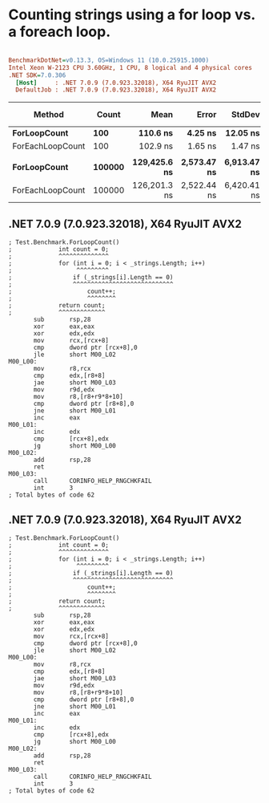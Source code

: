 # Counting strings using a for loop vs. a foreach loop.

``` ini

BenchmarkDotNet=v0.13.3, OS=Windows 11 (10.0.25915.1000)
Intel Xeon W-2123 CPU 3.60GHz, 1 CPU, 8 logical and 4 physical cores
.NET SDK=7.0.306
  [Host]     : .NET 7.0.9 (7.0.923.32018), X64 RyuJIT AVX2
  DefaultJob : .NET 7.0.9 (7.0.923.32018), X64 RyuJIT AVX2


```
|           Method |  Count |         Mean |       Error |      StdDev |       Median | Ratio | RatioSD | Code Size | Allocated | Alloc Ratio |
|----------------- |------- |-------------:|------------:|------------:|-------------:|------:|--------:|----------:|----------:|------------:|
|     **ForLoopCount** |    **100** |     **110.6 ns** |     **4.25 ns** |    **12.05 ns** |     **105.7 ns** |  **1.20** |    **0.09** |      **62 B** |         **-** |          **NA** |
| ForEachLoopCount |    100 |     102.9 ns |     1.65 ns |     1.47 ns |     102.6 ns |  1.00 |    0.00 |         - |         - |          NA |
|                  |        |              |             |             |              |       |         |           |           |             |
|     **ForLoopCount** | **100000** | **129,425.6 ns** | **2,573.47 ns** | **6,913.47 ns** | **129,554.3 ns** |  **1.03** |    **0.08** |      **62 B** |         **-** |          **NA** |
| ForEachLoopCount | 100000 | 126,201.3 ns | 2,522.44 ns | 6,420.41 ns | 127,334.1 ns |  1.00 |    0.00 |         - |         - |          NA |


## .NET 7.0.9 (7.0.923.32018), X64 RyuJIT AVX2
```assembly
; Test.Benchmark.ForLoopCount()
;             int count = 0;
;             ^^^^^^^^^^^^^^
;             for (int i = 0; i < _strings.Length; i++)
;                  ^^^^^^^^^
;                 if (_strings[i].Length == 0)
;                 ^^^^^^^^^^^^^^^^^^^^^^^^^^^^
;                     count++;
;                     ^^^^^^^^
;             return count;
;             ^^^^^^^^^^^^^
       sub       rsp,28
       xor       eax,eax
       xor       edx,edx
       mov       rcx,[rcx+8]
       cmp       dword ptr [rcx+8],0
       jle       short M00_L02
M00_L00:
       mov       r8,rcx
       cmp       edx,[r8+8]
       jae       short M00_L03
       mov       r9d,edx
       mov       r8,[r8+r9*8+10]
       cmp       dword ptr [r8+8],0
       jne       short M00_L01
       inc       eax
M00_L01:
       inc       edx
       cmp       [rcx+8],edx
       jg        short M00_L00
M00_L02:
       add       rsp,28
       ret
M00_L03:
       call      CORINFO_HELP_RNGCHKFAIL
       int       3
; Total bytes of code 62
```

## .NET 7.0.9 (7.0.923.32018), X64 RyuJIT AVX2
```assembly
; Test.Benchmark.ForLoopCount()
;             int count = 0;
;             ^^^^^^^^^^^^^^
;             for (int i = 0; i < _strings.Length; i++)
;                  ^^^^^^^^^
;                 if (_strings[i].Length == 0)
;                 ^^^^^^^^^^^^^^^^^^^^^^^^^^^^
;                     count++;
;                     ^^^^^^^^
;             return count;
;             ^^^^^^^^^^^^^
       sub       rsp,28
       xor       eax,eax
       xor       edx,edx
       mov       rcx,[rcx+8]
       cmp       dword ptr [rcx+8],0
       jle       short M00_L02
M00_L00:
       mov       r8,rcx
       cmp       edx,[r8+8]
       jae       short M00_L03
       mov       r9d,edx
       mov       r8,[r8+r9*8+10]
       cmp       dword ptr [r8+8],0
       jne       short M00_L01
       inc       eax
M00_L01:
       inc       edx
       cmp       [rcx+8],edx
       jg        short M00_L00
M00_L02:
       add       rsp,28
       ret
M00_L03:
       call      CORINFO_HELP_RNGCHKFAIL
       int       3
; Total bytes of code 62
```

